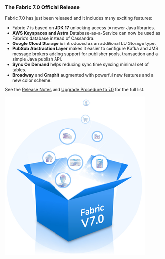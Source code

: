 ### The Fabric 7.0 Official Release

Fabric 7.0 has just been released and it includes many exciting features:

* Fabric 7 is based on **JDK 17** unlocking access to newer Java libraries.
* **AWS Keyspaces and Astra** Database-as-a-Service can now be used as Fabric’s database instead of Cassandra. 
* **Google Cloud Storage** is introduced as an additional LU Storage type.
* **PubSub Abstraction Layer** makes it easier to configure Kafka and JMS message brokers adding support for publisher pools, transaction and a simple Java publish API. 
* **Sync On Demand** helps reducing sync time syncing minimal set of tables. 
* **Broadway** and **Graphit** augmented with powerful new features and a new color scheme. 

See the [Release Notes](https://support.k2view.com/Academy/Release_Notes_And_Upgrade/V7.0/Fabric_Release_Notes_V7.0.pdf.html) and [Upgrade Procedure to 7.0](https://support.k2view.com/Academy/Release_Notes_And_Upgrade/V7.0/Fabric_Upgrade_Procedure_To_V7.0.pdf.html) for the full list.

<img src="images/fabric_7.png" alt="image" style="zoom: 50%;" />

